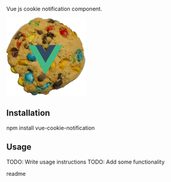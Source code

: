 <snippet>
  <content>

Vue js cookie notification component.

![Alt text](cookie-notice.png?raw=true "Title")


## Installation

npm install vue-cookie-notification

## Usage

TODO: Write usage instructions
TODO: Add some functionality


</content>
  <tabTrigger>readme</tabTrigger>
</snippet>